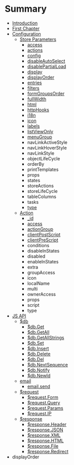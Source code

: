 # Summary

* [Introduction](README.md)
* [First Chapter](chapter1.md)
* [Configuration](configuration.md)
   * [Store Parameters](store_parameters.md)
       * [access](access.md)
       * [actions](store.actions.md)
       * [config](store.config.md)
       * [disableAutoSelect](store.disableautoselect.md)
       * [disablePartialLoad](store.disablepartialload.md)
       * [display](store.display.md)
       * [displayOrder](store.displayorder.md)
       * [entries](store.entries.md)
       * [filters](store.filters.md)
       * [formGroupsOrder](store.formgroupsorder.md)
       * [fullWidth](store.fullwidth.md)
       * [html](store.html.md)
       * [httpHooks](store.httphooks.md)
       * [i18n](i18n.md)
       * [icon](store.icon.md)
       * [labels](store.labels.md)
       * [listViewOnly](store.listviewonly.md)
       * [menuGroup](store.menugroup.md)
       * navLinkActiveStyle
       * navLinkHoverStyle
       * navLinkStyle
       * objectLifeCycle
       * orderBy
       * printTemplates
       * props
       * states
       * storeActions
       * storeLifeCycle
       * tableColumns
       * tasks
       * [type](store.type.md)
   * [Action](store.action.md)
       * [_id](action.id.md)
       * [access](action.access.md)
       * [actionGroup](action.actiongroup.md)
       * [clientPostScript](action.clientpostscript.md)
       * [clientPreScript](action.clientprescript.md)
       * conditions
       * disableInStates
       * disabled
       * enableInStates
       * extra
       * groupAccess
       * icon
       * localName
       * multi
       * ownerAccess
       * props
       * script
       * type
* [JS API](js_api.md)
   * [$db](db.md)
       * [$db.Get](db.get.md)
       * [$db.GetAll](db.getall.md)
       * [$db.GetAllStrings](db.getallstrings.md)
       * [$db.Set](db.set.md)
       * [$db.Insert](db.insert.md)
       * [$db.Delete](db.delete.md)
       * [$db.Del](db.del.md)
       * [$db.NextSequence](db.nextsequence.md)
       * [$db.Notify](db.notify.md)
       * [$db.NewId](db.newid.md)
   * [email](email.md)
       * [email.send](email.send.md)
   * [$request](request.md)
       * [$request.Form](request.form.md)
       * [$request.Query](request.query.md)
       * [$request.Params](request.params.md)
       * [$request.IP](request.ip.md)
   * [$response](response.md)
       * [$response.Header](response.header.md)
       * [$response.JSON](response.json.md)
       * [$response.XML](response.xml.md)
       * [$response.HTML](response.html.md)
       * [$response.File](response.file.md)
       * [$response.Redirect](response.redirect.md)
* displayOrder

